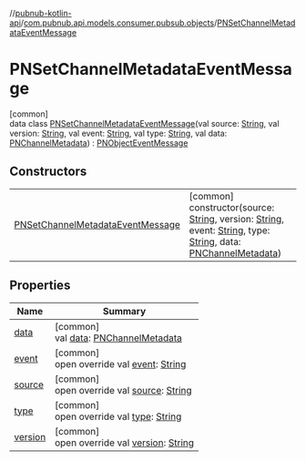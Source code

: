 //[pubnub-kotlin-api](../../../index.md)/[com.pubnub.api.models.consumer.pubsub.objects](../index.md)/[PNSetChannelMetadataEventMessage](index.md)

# PNSetChannelMetadataEventMessage

[common]\
data class [PNSetChannelMetadataEventMessage](index.md)(val source: [String](https://kotlinlang.org/api/latest/jvm/stdlib/kotlin-stdlib/kotlin/-string/index.html), val version: [String](https://kotlinlang.org/api/latest/jvm/stdlib/kotlin-stdlib/kotlin/-string/index.html), val event: [String](https://kotlinlang.org/api/latest/jvm/stdlib/kotlin-stdlib/kotlin/-string/index.html), val type: [String](https://kotlinlang.org/api/latest/jvm/stdlib/kotlin-stdlib/kotlin/-string/index.html), val data: [PNChannelMetadata](../../com.pubnub.api.models.consumer.objects.channel/-p-n-channel-metadata/index.md)) : [PNObjectEventMessage](../-p-n-object-event-message/index.md)

## Constructors

| | |
|---|---|
| [PNSetChannelMetadataEventMessage](-p-n-set-channel-metadata-event-message.md) | [common]<br>constructor(source: [String](https://kotlinlang.org/api/latest/jvm/stdlib/kotlin-stdlib/kotlin/-string/index.html), version: [String](https://kotlinlang.org/api/latest/jvm/stdlib/kotlin-stdlib/kotlin/-string/index.html), event: [String](https://kotlinlang.org/api/latest/jvm/stdlib/kotlin-stdlib/kotlin/-string/index.html), type: [String](https://kotlinlang.org/api/latest/jvm/stdlib/kotlin-stdlib/kotlin/-string/index.html), data: [PNChannelMetadata](../../com.pubnub.api.models.consumer.objects.channel/-p-n-channel-metadata/index.md)) |

## Properties

| Name | Summary |
|---|---|
| [data](data.md) | [common]<br>val [data](data.md): [PNChannelMetadata](../../com.pubnub.api.models.consumer.objects.channel/-p-n-channel-metadata/index.md) |
| [event](event.md) | [common]<br>open override val [event](event.md): [String](https://kotlinlang.org/api/latest/jvm/stdlib/kotlin-stdlib/kotlin/-string/index.html) |
| [source](source.md) | [common]<br>open override val [source](source.md): [String](https://kotlinlang.org/api/latest/jvm/stdlib/kotlin-stdlib/kotlin/-string/index.html) |
| [type](type.md) | [common]<br>open override val [type](type.md): [String](https://kotlinlang.org/api/latest/jvm/stdlib/kotlin-stdlib/kotlin/-string/index.html) |
| [version](version.md) | [common]<br>open override val [version](version.md): [String](https://kotlinlang.org/api/latest/jvm/stdlib/kotlin-stdlib/kotlin/-string/index.html) |
